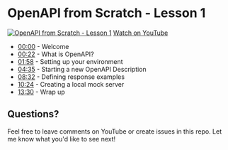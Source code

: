 # OpenAPI from Scratch - Lesson 1

[![OpenAPI from Scratch - Lesson 1](http://img.youtube.com/vi/EC7lPIvuQ3k/0.jpg)](https://youtu.be/EC7lPIvuQ3k "OpenAPI from Scratch - Lesson 1")
[Watch on YouTube](https://youtu.be/EC7lPIvuQ3k)

* [00:00](https://www.youtube.com/watch?v=EC7lPIvuQ3k&t=0s) - Welcome
* [00:22](https://www.youtube.com/watch?v=EC7lPIvuQ3k&t=22s) - What is OpenAPI?
* [01:58](https://www.youtube.com/watch?v=EC7lPIvuQ3k&t=118s) - Setting up your environment
* [04:35](https://www.youtube.com/watch?v=EC7lPIvuQ3k&t=275s) - Starting a new OpenAPI Description
* [08:32](https://www.youtube.com/watch?v=EC7lPIvuQ3k&t=512s) - Defining response examples
* [10:24](https://www.youtube.com/watch?v=EC7lPIvuQ3k&t=624s) - Creating a local mock server
* [13:30](https://www.youtube.com/watch?v=EC7lPIvuQ3k&t=810s) - Wrap up

## Questions?

Feel free to leave comments on YouTube or create issues in this repo. Let me know what you'd like to see next!
